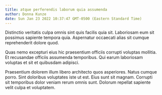 ```yaml
---
title: atque perferendis laborum quia assumenda
author: Donna Kunze
date: Sun Jan 23 2022 10:37:47 GMT-0500 (Eastern Standard Time)
---
```

Distinctio veritatis culpa omnis sint quis facilis quia sit. Laboriosam eum sit possimus sapiente tempora quia. Aspernatur occaecati alias sit cumque reprehenderit dolore quod.

 Quas nemo excepturi eius hic praesentium officiis corrupti voluptas mollitia. Et recusandae officiis assumenda temporibus. Qui earum laboriosam voluptas et sit et quibusdam adipisci.

 Praesentium dolorem illum libero architecto quos asperiores. Natus cumque porro. Sint doloribus voluptates iste ut est. Eius sunt sit magnam. Corrupti sit temporibus dolor veniam rerum omnis sunt. Dolorum repellat sapiente velit culpa et voluptatem.